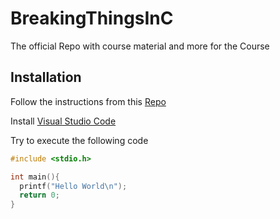 # BreakingThingsInC
The official Repo with course material and more for the Course

## Installation
Follow the instructions from this [Repo](http://bitbucket.es.uni-due.de:7990/projects/TEM/repos/embedded-systems-exercise/browse)

Install [Visual Studio Code](https://code.visualstudio.com)

Try to execute the following code

```c
#include <stdio.h>

int main(){
  printf("Hello World\n");
  return 0;
}
```
